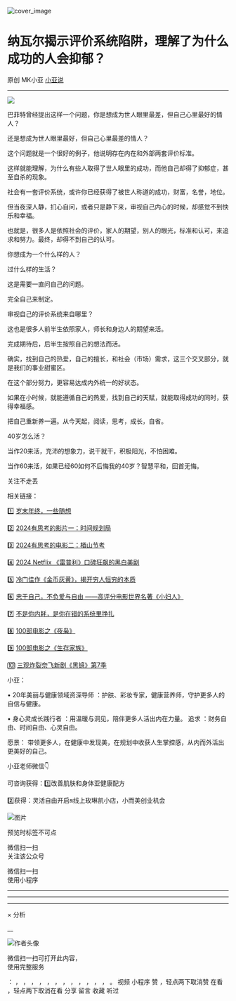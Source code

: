 ![cover_image](https://mmbiz.qpic.cn/mmbiz_jpg/A8SKDch4cJHTmuIV8L9s7PGUN2iaIicd8qGDibIhsHosVggQvNN6EMyvrXltZuiadRtQ7pRf2TLumdoiajIpjzSXic2Q/0?wx_fmt=jpeg)

#  纳瓦尔揭示评价系统陷阱，理解了为什么成功的人会抑郁？

原创  MK小亚  [ 小亚说 ](javascript:void\(0\);)

__ _ _ _ _

![](https://mmbiz.qpic.cn/mmbiz_jpg/A8SKDch4cJHTmuIV8L9s7PGUN2iaIicd8qpgSMWllS1S2J08GYvyxQ63FibicOVkJWw3s3MpQ0o8RHqew7siauJSGIQ/640?wx_fmt=jpeg)

  

巴菲特曾经提出这样一个问题，你是想成为世人眼里最差，但自己心里最好的情人？

还是想成为世人眼里最好，但自己心里最差的情人？

  

这个问题就是一个很好的例子，他说明存在内在和外部两套评价标准。

  

这样就能理解，为什么有些人取得了世人眼里的成功，而他自己却得了抑郁症，甚至自杀的现象。

  

社会有一套评价系统，或许你已经获得了被世人称道的成功，财富，名誉，地位。

  

但当夜深人静，扪心自问，或者只是静下来，审视自己内心的时候，却感觉不到快乐和幸福。

  

也就是，很多人是依照社会的评价，家人的期望，别人的眼光，标准和认可，来追求和努力。最终，却得不到自己的认可。

  

你想成为一个什么样的人？

  

过什么样的生活？

  

这是需要一直问自己的问题。

  

完全自己来制定。

审视自己的评价系统来自哪里？

  

这也是很多人前半生依照家人，师长和身边人的期望来活。

完成期待后，后半生按照自己的想法而活。

  

确实，找到自己的热爱，自己的擅长，和社会（市场）需求，这三个交叉部分，就是我们的事业甜蜜区。

  

在这个部分努力，更容易达成内外统一的好状态。

  

如果在小时候，就能遵循自己的热爱，找到自己的天赋，就能取得成功的同时，获得幸福感。

  

把自己重新养一遍。从今天起，阅读，思考，成长，自省。

  

40岁怎么活？

当作20来活，充沛的想象力，说干就干，积极阳光，不怕困难。

当作60来活，如果已经60如何不后悔我的40岁？智慧平和，回首无悔。

  

  

  

  

关注不走丢

  

相关链接：  

1️⃣ [ 岁末年终，一些随想
](https://mp.weixin.qq.com/s?__biz=MzUxNDAwNTk0MQ==&mid=2247485973&idx=1&sn=7fb4a379959e6b9e4c8a26e15406adc9&scene=21#wechat_redirect)  

2️⃣ [ 2024有思考的影片一：时间规划局
](https://mp.weixin.qq.com/s?__biz=MzUxNDAwNTk0MQ==&mid=2247485984&idx=1&sn=c6cb9400a3298e1a84249b04a82c717b&scene=21#wechat_redirect)  

3️⃣ [ 2024有思考的电影二：梄山节考
](https://mp.weixin.qq.com/s?__biz=MzUxNDAwNTk0MQ==&mid=2247485988&idx=1&sn=27da54db30abd4ed7e3cb66e453f5408&scene=21#wechat_redirect)  

4️⃣  [ 2024 Netflix 《雷普利》口碑狂飙的黑白美剧
](https://mp.weixin.qq.com/s?__biz=MzUxNDAwNTk0MQ==&mid=2247485202&idx=1&sn=00f63ab97ca349815dae72e9e59454b6&scene=21#wechat_redirect)  

5️⃣ [ 冷门佳作《金币灰黄》，揭开穷人恒穷的本质
](https://mp.weixin.qq.com/s?__biz=MzUxNDAwNTk0MQ==&mid=2247485030&idx=1&sn=67c99dc63d974f62f49ab281059aa1d5&scene=21#wechat_redirect)  

6️⃣  [ 忠于自己，不负爱与自由 ——高评分电影世界名著《小妇人》
](https://mp.weixin.qq.com/s?__biz=MzUxNDAwNTk0MQ==&mid=2247485026&idx=1&sn=05ab95b32468fd5cd68855e80a0c22b4&scene=21#wechat_redirect)  

7️⃣ [ 不是你内耗，是你在错的系统里挣扎
](https://mp.weixin.qq.com/s?__biz=MzUxNDAwNTk0MQ==&mid=2247486642&idx=1&sn=b9dd627851e49392c866944fba4b9590&scene=21#wechat_redirect)  

8️⃣  [ 100部电影之《夜枭》
](https://mp.weixin.qq.com/s?__biz=MzUxNDAwNTk0MQ==&mid=2247484891&idx=1&sn=86c003f4dfc7c910793c627d1c546831&scene=21#wechat_redirect)  

9️⃣  [ 100部电影之《生存家族》
](https://mp.weixin.qq.com/s?__biz=MzUxNDAwNTk0MQ==&mid=2247484700&idx=1&sn=4a697449d89a4953e36683bc37195762&scene=21#wechat_redirect)  

🔟  [ 三观炸裂奈飞新剧《黑镜》第7季
](https://mp.weixin.qq.com/s?__biz=MzUxNDAwNTk0MQ==&mid=2247486086&idx=1&sn=71c3fd4e65e48864307c9f3189ea6c28&scene=21#wechat_redirect)

  

  

小亚：

•  20年美丽与健康领域资深导师  ：护肤、彩妆专家，健康营养师，守护更多人的自信与健康。

•  身心灵成长践行者  ：用温暖与洞见，陪伴更多人活出内在力量。  追求  ：财务自由、时间自由、心灵自由。

愿景：  带领更多人，在健康中发现美，在规划中收获人生掌控感，从内而外活出更美好的自己。

  

  

小亚老师微信👇

可咨询获得：1️⃣改善肌肤和身体亚健康配方

2️⃣获得：灵活自由开启🔛线上玫琳凯小店，小而美创业机会

  

![图片](https://mmbiz.qpic.cn/mmbiz_jpg/A8SKDch4cJHPRVtQxtlSUsUVdTwJIaKZ70YDA07RL8VuC8WfKWAUOaHZx1AnKRVkSQpp6q4CHvYicGfgkK5WTbQ/640?wx_fmt=jpeg)

  

  

  

  

预览时标签不可点

微信扫一扫  
关注该公众号



微信扫一扫  
使用小程序

****



****



****



×  分析

__

![作者头像](http://mmbiz.qpic.cn/mmbiz_png/A8SKDch4cJE0KicTMyrVCx3VLqEgic5sJ1V5QeGZTibG9GLZlSCXSj5ByXNkib5PBrZVMkI41KKxgwE1K9gfypUeRg/0?wx_fmt=png)

微信扫一扫可打开此内容，  
使用完整服务

：  ，  ，  ，  ，  ，  ，  ，  ，  ，  ，  ，  ，  。  视频  小程序  赞  ，轻点两下取消赞  在看  ，轻点两下取消在看
分享  留言  收藏  听过

